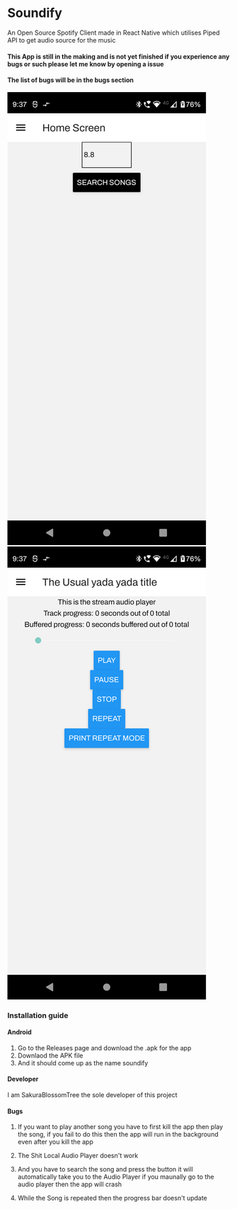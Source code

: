 # Soundify

An Open Source Spotify Client made in React Native which utilises Piped API to get audio source for the music

#### This App is still in the making and is not yet finished if you experience any bugs or such please let me know by opening a issue

#### The list of bugs will be in the bugs section

<img src="./screenshots/Screenshot_20231106-093740.png" alt="Screenshot 1" />

<img src="./screenshots/Screenshot_20231106-093745.png" alt="Screenshot 2" />

### Installation guide

#### Android

1. Go to the Releases page and download the .apk for the app
2. Downlaod the APK file 
3. And it should come up as the name soundify

#### Developer

I am SakuraBlossomTree the sole developer of this project 

#### Bugs

1. If you want to play another song you have to first kill the app then play the song, if you fail to do this then the app will run in the background even after you kill the app

2. The Shit Local Audio Player doesn't work

3. And you have to search the song and press the button it will automatically take you to the Audio Player if you maunally go to the audio player then the app will crash

4. While the Song is repeated then the progress bar doesn't update
